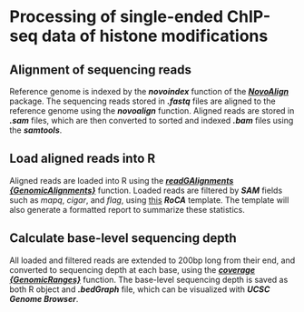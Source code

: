 # Processing of single-ended ChIP-seq data of histone modifications

## Alignment of sequencing reads

Reference genome is indexed by the ***novoindex*** function of the [***NovoAlign***](http://www.novocraft.com/products/novoalign) package. The sequencing reads stored in ***.fastq*** files are aligned to the reference genome using the ***novoalign*** function. Aligned reads are stored in ***.sam*** files, which are then converted to sorted and indexed ***.bam*** files using the ***samtools***. 

## Load aligned reads into R

Aligned reads are loaded into R using the [***readGAlignments {GenomicAlignments}***](http://rpackages.ianhowson.com/bioc/GenomicAlignments/man/readGAlignments.html) function. Loaded reads are filtered by ***SAM*** fields such as _mapq_, _cigar_, and _flag_, using [this](https://raw.githubusercontent.com/zhezhangsh/RoCA/master/template/qc/filter_read/filter_read.Rmd) ***RoCA*** template. The template will also generate a formatted report to summarize these statistics. 

## Calculate base-level sequencing depth

All loaded and filtered reads are extended to 200bp long from their end, and converted to sequencing depth at each base, using the [***coverage {GenomicRanges}***](http://web.mit.edu/~r/current/arch/i386_linux26/lib/R/library/GenomicRanges/html/coverage-methods.html) function. The base-level sequencing depth is saved as both R object and ***.bedGraph*** file, which can be visualized with ***UCSC Genome Browser***.
